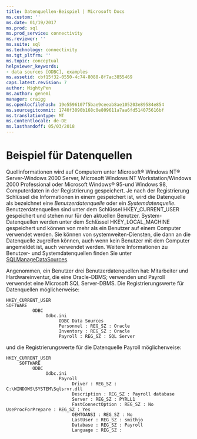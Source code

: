 ```yaml
---
title: Datenquellen-Beispiel | Microsoft Docs
ms.custom: ''
ms.date: 01/19/2017
ms.prod: sql
ms.prod_service: connectivity
ms.reviewer: ''
ms.suite: sql
ms.technology: connectivity
ms.tgt_pltfrm: ''
ms.topic: conceptual
helpviewer_keywords:
- data sources [ODBC], examples
ms.assetid: cbf15f32-0550-4c74-8088-8f7ac3855469
caps.latest.revision: 7
author: MightyPen
ms.author: genemi
manager: craigg
ms.openlocfilehash: 19e5596107f5bae9ceeab8ae105203e89584e854
ms.sourcegitcommit: 1740f3090b168c0e809611a7aa6fd514075616bf
ms.translationtype: MT
ms.contentlocale: de-DE
ms.lasthandoff: 05/03/2018
---
```

# <a name="data-source-example"></a>Beispiel für Datenquellen
Quellinformationen wird auf Computern unter Microsoft® Windows NT® Server-Windows 2000 Server, Microsoft Windows NT Workstation/Windows 2000 Professional oder Microsoft Windows® 95-und Windows 98, Computerdaten in der Registrierung gespeichert. Je nach der Registrierung Schlüssel die Informationen in einem gespeichert ist, wird die Datenquelle als bezeichnet eine *Benutzerdatenquelle* oder ein *Systemdatenquelle*. Benutzerdatenquellen sind unter dem Schlüssel HKEY_CURRENT_USER gespeichert und stehen nur für den aktuellen Benutzer. System-Datenquellen werden unter dem Schlüssel HKEY_LOCAL_MACHINE gespeichert und können von mehr als ein Benutzer auf einem Computer verwendet werden. Sie können von systemweiten-Diensten, die dann an die Datenquelle zugreifen können, auch wenn kein Benutzer mit dem Computer angemeldet ist, auch verwendet werden. Weitere Informationen zu Benutzer- und Systemdatenquellen finden Sie unter [SQLManageDataSources](../../odbc/reference/syntax/sqlmanagedatasources.md).  
  
 Angenommen, ein Benutzer drei Benutzerdatenquellen hat: Mitarbeiter und Hardwareinventur, die eine Oracle-DBMS; verwenden und Payroll verwendet eine Microsoft SQL Server-DBMS. Die Registrierungswerte für Datenquellen möglicherweise:  
  
```  
HKEY_CURRENT_USER  
SOFTWARE  
          ODBC  
               Odbc.ini  
                    ODBC Data Sources  
                    Personnel : REG_SZ : Oracle  
                    Inventory : REG_SZ : Oracle  
                    Payroll : REG_SZ : SQL Server  
```  
  
 und die Registrierungswerte für die Datenquelle Payroll möglicherweise:  
  
```  
HKEY_CURRENT_USER  
     SOFTWARE  
          ODBC  
               Odbc.ini  
                    Payroll  
                         Driver : REG_SZ : C:\WINDOWS\SYSTEM\Sqlsrvr.dll  
                         Description : REG_SZ : Payroll database  
                         Server : REG_SZ : PYRLL1  
                         FastConnectOption : REG_SZ : No                          UseProcForPrepare : REG_SZ : Yes  
                         OEMTOANSI : REG_SZ : No  
                         LastUser : REG_SZ : smithjo  
                         Database : REG_SZ : Payroll  
                         Language : REG_SZ :  
```
